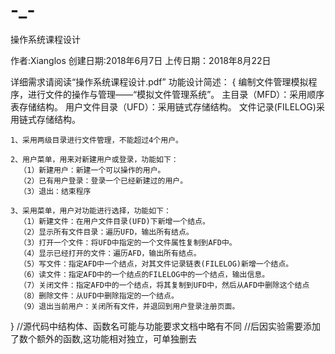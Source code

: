 # -_-
操作系统课程设计

作者:Xianglos
创建日期:2018年6月7日
上传日期：2018年8月22日

详细需求请阅读“操作系统课程设计.pdf”
功能设计简述：
{
    编制文件管理模拟程序，进行文件的操作与管理——“模拟文件管理系统”。
    主目录（MFD）：采用顺序表存储结构。
    用户文件目录（UFD）：采用链式存储结构。
    文件记录(FILELOG)采用链式存储结构。

    1、采用两级目录进行文件管理，不能超过4个用户。

    2、用户菜单，用来对新建用户或登录，功能如下：
      （1）新建用户：新建一个可以操作的用户。
      （2）已有用户登录：登录一个已经新建过的用户。
      （3）退出：结束程序

    3、采用菜单，用户对功能进行选择，功能如下：
      （1）新建文件：在用户文件目录(UFD)下新增一个结点。
      （2）显示所有文件目录：遍历UFD，输出所有结点。
      （3）打开一个文件：将UFD中指定的一个文件属性复制到AFD中。
      （4）显示已经打开的文件：遍历AFD，输出所有结点。
      （5）写文件：指定AFD中一个结点，对其文件记录链表(FILELOG)新增一个结点。
      （6）读文件：指定AFD中的一个结点的FILELOG中的一个结点，输出信息。
      （7）关闭文件：指定AFD中的一个结点，将其复制到UFD中，然后从AFD中删除这个结点
      （8）删除文件：从UFD中删除指定的一个结点。
      （9）退出当前用户：关闭所有文件，并退回到用户登录注册页面。
}
//源代码中结构体、函数名可能与功能要求文档中略有不同
//后因实验需要添加了数个额外的函数,这功能相对独立，可单独删去
